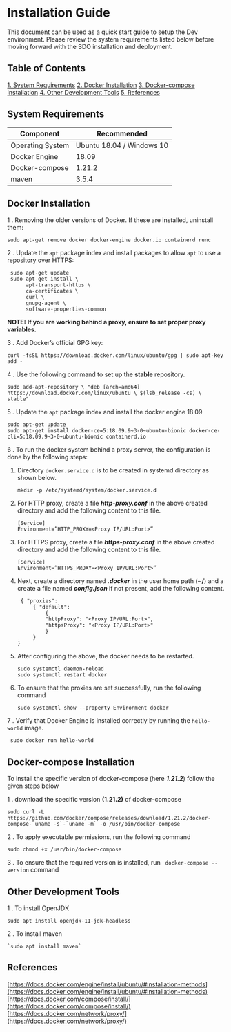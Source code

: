 
# Installation Guide
This document can be used as a quick start guide to setup the Dev environment. Please review the system requirements listed below before moving forward with the SDO installation and deployment.
## Table of Contents
[1. System Requirements](#system-requirements)
[2. Docker Installation](#docker-installation)
[3. Docker-compose Installation](#docker-compose-installation)
[4. Other Development Tools](#other-development-tools)
[5. References](#references)

## System Requirements

| Component | Recommended  |
|------- |------|
| Operating System | Ubuntu 18.04 / Windows 10  |
| Docker Engine | 18.09 |
| Docker-compose | 1.21.2 |
| maven | 3.5.4 |

## Docker Installation
1 . Removing the older versions of Docker. If these are installed, uninstall them:
```
sudo apt-get remove docker docker-engine docker.io containerd runc
```
2 . Update the `apt` package index and install packages to allow `apt` to use a repository over HTTPS:
```
 sudo apt-get update
 sudo apt-get install \
      apt-transport-https \
      ca-certificates \
      curl \
      gnupg-agent \
      software-properties-common
```

**NOTE: If you are working behind a proxy, ensure to set proper proxy variables.**

3 . Add Docker’s official GPG key:
```
curl -fsSL https://download.docker.com/linux/ubuntu/gpg | sudo apt-key add -
```
4 . Use the following command to set up the **stable** repository.
```
sudo add-apt-repository \ "deb [arch=amd64] https://download.docker.com/linux/ubuntu \ $(lsb_release -cs) \ stable"
```
5 . Update the `apt` package index and install the docker engine 18.09
```
sudo apt-get update
sudo apt-get install docker-ce=5:18.09.9~3-0~ubuntu-bionic docker-ce-cli=5:18.09.9~3-0~ubuntu-bionic containerd.io
```
6 . To run the docker system behind a proxy server, the configuration is done by the following steps:

 1. Directory `docker.service.d` is to be created in systemd directory as shown below.

    `mkdir -p /etc/systemd/system/docker.service.d`

2. For HTTP proxy, create a file **_http-proxy.conf_** in the above created directory and add the following content to this file.
	```
	[Service]
	Environment=”HTTP_PROXY=<Proxy IP/URL:Port>”
	```
3. For HTTPS proxy, create a file **_https-proxy.conf_** in the above created directory and add the following content to this file.
	```
	[Service]
	Environment=”HTTPS_PROXY=<Proxy IP/URL:Port>”
	```
4. Next, create a directory named **_.docker_** in the user home path    (**~/**) and a create a file named **_config.json_** if not present,  add the following content.

	```
	 { "proxies":
		 { "default":
			 {
			 "httpProxy": "<Proxy IP/URL:Port>",
			 "httpsProxy": "<Proxy IP/URL:Port>"
			 }
		 }
	}
	```
5. After configuring the above, the docker needs to be restarted.

	```
	sudo systemctl daemon-reload
	sudo systemctl restart docker
	```
6. To ensure that  the proxies are set  successfully, run the following command

	`sudo systemctl show --property Environment docker`

7 . Verify that Docker Engine is installed correctly by running the `hello-world` image.

	 sudo docker run hello-world

## Docker-compose Installation
To install the specific version of docker-compose (here **_1.21.2_**) follow the given steps below

1 . download the specific version **(1.21.2)** of docker-compose
```
sudo curl -L https://github.com/docker/compose/releases/download/1.21.2/docker-compose-`uname -s`-`uname -m` -o /usr/bin/docker-compose
```
2 . To apply executable permissions, run the following command
```
sudo chmod +x /usr/bin/docker-compose
```
3 . To ensure that the required version is installed, run ` docker-compose --version` command

## Other Development Tools

1 . To install OpenJDK

   `sudo apt install openjdk-11-jdk-headless`

2 . To install maven

    `sudo apt install maven`

## References

[https://docs.docker.com/engine/install/ubuntu/#installation-methods](https://docs.docker.com/engine/install/ubuntu/#installation-methods)
[https://docs.docker.com/compose/install/](https://docs.docker.com/compose/install/)
[https://docs.docker.com/network/proxy/](https://docs.docker.com/network/proxy/)